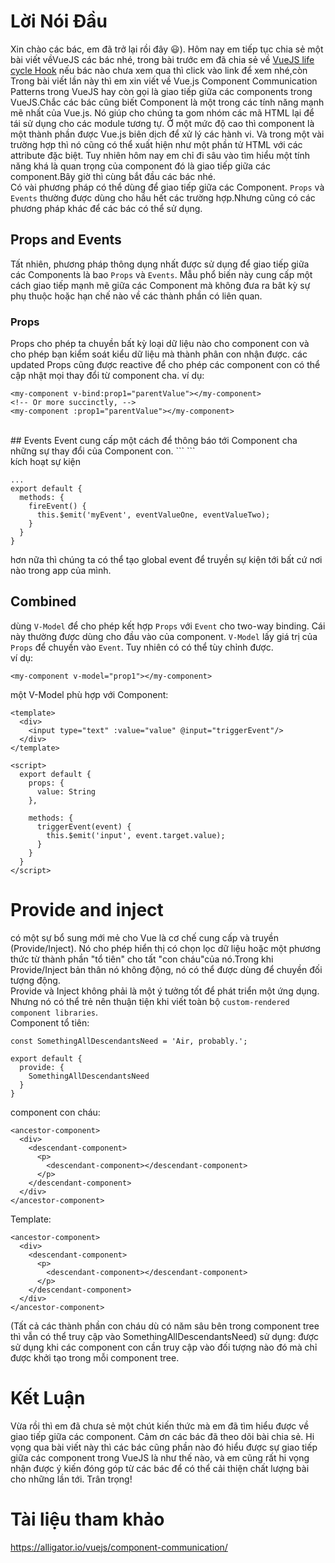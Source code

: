 #  Lời Nói Đầu
Xin chào các bác, em đã trở lại rồi đây 😃). Hôm nay em tiếp tục chia sẻ một bài viết vềVueJS các bác nhé, trong bài trước em đã chia sẻ về  [VueJS life cycle Hook](https://viblo.asia/p/vuejs-life-cycle-hooks-OeVKBRXYKkW#comment-MnKMxPpaQ57) nếu bác nào chưa xem qua thì click vào link để xem nhé,còn Trong bài viết lần này thì em xin viết về  Vue.js Component Communication Patterns trong VueJS hay còn gọi là giao tiếp giữa các components trong VueJS.Chắc các bác cũng biết Component là một trong các tính năng mạnh mẽ nhất của Vue.js. Nó giúp cho chúng ta gom nhóm các mã HTML lại để tái sử dụng cho các module tương tự. Ở một mức độ cao thì component là một thành phần được Vue.js biên dịch để xử lý các hành vi. Và trong một vài trường hợp thì nó cũng có thể xuất hiện như một phần tử HTML với các attribute đặc biệt. Tuy nhiên hôm nay em chỉ đi sâu vào tìm hiểu một tính năng khá là quan trọng của component đó là giao tiếp giữa các component.Bây giờ thì cùng bắt đầu các bác nhé.
<br>
Có vài phương pháp có thể dùng để giao tiếp giữa các Component. `Props` và `Events` thường được dùng cho hầu hết các trường hợp.Nhưng cũng có các phương pháp khác để các bác có thể sử dụng.
<br>
## Props and Events
Tất nhiên, phương pháp thông dụng nhất được sử dụng để giao tiếp giữa các Components là bao `Props` và `Events`. Mẫu phổ biến này cung cấp một cách giao tiếp mạnh mẽ giữa các Component mà không đưa ra bât kỳ sự phụ thuộc hoặc hạn chế nào về các thành phần có liên quan.
### Props
Props cho phép ta chuyền bất kỳ loại dữ liệu nào cho component con và cho phép bạn kiểm soát kiểu dữ liệu mà thành phân con nhận được. các updated Props cũng được reactive để cho phép các component con có thể cập nhật mọi thay đổi từ component cha.
ví dụ:
```
<my-component v-bind:prop1="parentValue"></my-component>
<!-- Or more succinctly, -->
<my-component :prop1="parentValue"></my-component>
```
<br>
## Events
Event cung cấp một cách để thông báo tới Component cha những sự thay đổi của Component con.
```
<my-component v-on:myEvent="parentHandler"></my-component>
<!-- Or more succinctly, -->
<my-component @myEvent="parentHandler"></my-component>
```
<br>
kích hoạt sự kiện

```
...
export default {
  methods: {
    fireEvent() {
      this.$emit('myEvent', eventValueOne, eventValueTwo);
    }
  }
}
```
hơn nữa thì chúng ta có thể tạo global event để truyền sự kiện tới bất cứ nơi nào trong app của mình.
## Combined
dùng `V-Model` để cho phép kết hợp `Props` với  `Event`  cho two-way binding. Cái này thường được dùng cho đầu vào của component. `V-Model` lấy giá trị của `Props` để chuyền vào `Event`. Tuy nhiên có có thể tùy chỉnh được.
<br>
ví dụ:
```
<my-component v-model="prop1"></my-component>
```
một V-Model phù hợp với Component:
```
<template>
  <div>
    <input type="text" :value="value" @input="triggerEvent"/>
  </div>
</template>

<script>
  export default {
    props: {
      value: String
    },

    methods: {
      triggerEvent(event) {
        this.$emit('input', event.target.value);
      }
    }
  }
</script>
```

# Provide and inject
có một sự bổ sung mới mẻ cho Vue là cơ chế cung cấp và truyền (Provide/Inject). Nó cho phép hiển thị có chọn lọc dữ liệu hoặc một phương thức từ thành phần "tổ tiên" cho tất "con cháu"của nó.Trong khi Provide/Inject bản thân nó không động, nó có thể được dùng để chuyền đối tượng động.
<br>
Provide và Inject không phải là một ý tưởng tốt để phát triển một ứng dụng. Nhưng nó có thể trẻ nên thuận tiện khi viết toàn bộ `custom-rendered component libraries`.
<br>
Component tổ tiên:
```
const SomethingAllDescendantsNeed = 'Air, probably.';

export default {
  provide: {
    SomethingAllDescendantsNeed
  }
}
```
component con cháu:
```
<ancestor-component>
  <div>
    <descendant-component>
      <p>
        <descendant-component></descendant-component>
      </p>
    </descendant-component>
  </div>
</ancestor-component>
```
Template:
```
<ancestor-component>
  <div>
    <descendant-component>
      <p>
        <descendant-component></descendant-component>
      </p>
    </descendant-component>
  </div>
</ancestor-component>
```
(Tất cả các thành phần con cháu dù có năm sâu bên trong component tree thì vẫn có thể truy cập vào SomethingAllDescendantsNeed)
sử dụng: được sử dụng khi các component con cần truy cập vào đối tượng nào đó mà chỉ được khởi tạo trong mỗi component tree.
# Kết Luận
Vừa rồi thì em đã chưa sẻ một chút kiến thức mà em đã tìm hiểu được về giao tiếp giữa các component. Cảm ơn các bác đã theo dõi bài chia sẻ. Hi vọng qua bài viết này thì các bác cũng phần nào đó hiểu được sự giao tiếp giữa các component trong VueJS là như thế nào, và em cũng rất hi vọng nhận được ý kiến đóng góp từ các bác để có thể cải thiện chất lượng bài cho những lần tới. Trân trọng!
# Tài liệu tham khảo
https://alligator.io/vuejs/component-communication/